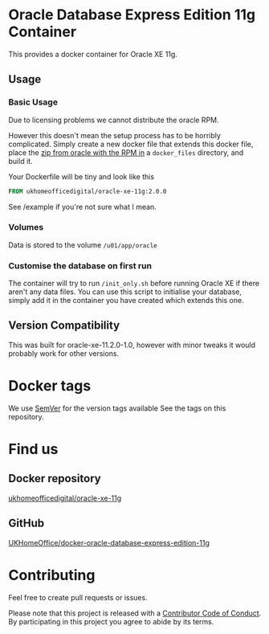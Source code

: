 # Oracle Database Express Edition 11g Container

This provides a docker container for Oracle XE 11g.

## Usage

### Basic Usage

Due to licensing problems we cannot distribute the oracle RPM.

However this doesn't mean the setup process has to be horribly complicated. Simply create a new docker file that extends this docker file, place the [zip from oracle with the RPM in](http://www.oracle.com/technetwork/database/database-technologies/express-edition/downloads/index.html) a ```docker_files``` directory, and build it.

Your Dockerfile will be tiny and look like this

```Dockerfile
FROM ukhomeofficedigital/oracle-xe-11g:2.0.0
```

See /example if you're not sure what I mean.

### Volumes

Data is stored to the volume ```/u01/app/oracle```
 
### Customise the database on first run

The container will try to run ```/init_only.sh``` before running Oracle XE if there aren't any data files. You can use this script to initialise your database, simply add it in the container you have created which extends this one.

## Version Compatibility

This was built for oracle-xe-11.2.0-1.0, however with minor tweaks it would probably work for other versions.

# Docker tags

We use [SemVer](http://semver.io/) for the version tags available See the tags on this repository. 

# Find us

##  Docker repository
[ukhomeofficedigital/oracle-xe-11g](https://registry.hub.docker.com/u/ukhomeofficedigital/oracle-xe-11g)

## GitHub
[UKHomeOffice/docker-oracle-database-express-edition-11g](https://github.com/UKHomeOffice/docker-oracle-database-express-edition-11g)


# Contributing

Feel free to create pull requests or issues. 

Please note that this project is released with a [Contributor Code of Conduct](https://github.com/UKHomeOffice/docker-oracle-database-express-edition-11g/blob/master/code_of_conduct.md). By participating in this project you agree to abide by its terms.

